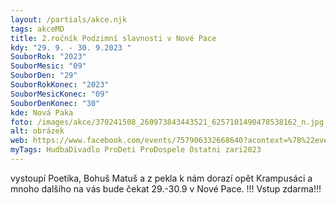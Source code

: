 ```yaml
---
layout: /partials/akce.njk
tags: akceMD
title: 2.ročník Podzimní slavnosti v Nové Pace
kdy: "29. 9. - 30. 9.2023 "
SouborRok: "2023"
SouborMesic: "09"
SouborDen: "29"
SouborRokKonec: "2023"
SouborMesicKonec: "09"
SouborDenKonec: "30"
kde: Nová Paka
foto: /images/akce/370241508_260973843443521_6257101490478538162_n.jpg
alt: obrázek
web: https://www.facebook.com/events/757906332668640?acontext=%7B%22event_action_history%22%3A[]%7D
myTags: HudbaDivadlo ProDeti ProDospele Ostatni zari2023
---
```

<!--StartFragment-->

vystoupí Poetika, Bohuš Matuš a z pekla k nám dorazí opět Krampusáci a mnoho dalšího na vás bude čekat 29.-30.9 v Nové Pace. !!! Vstup zdarma!!!

<!--EndFragment-->